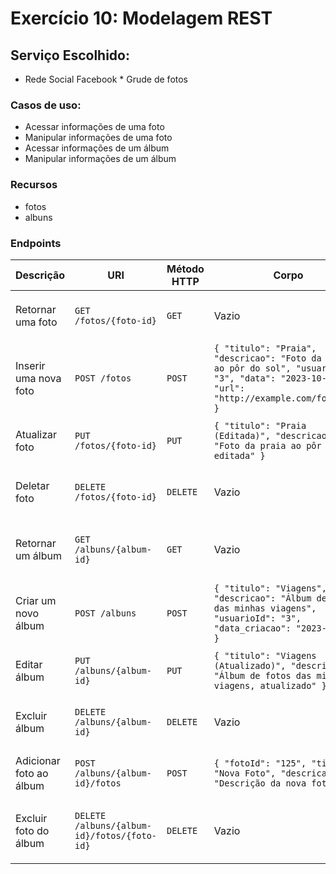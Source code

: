 # Exercício 10: Modelagem REST

## Serviço Escolhido:

* Rede Social Facebook
      * Grude de fotos

### Casos de uso:

- Acessar informações de uma foto
- Manipular informações de uma foto
- Acessar informações de um álbum
- Manipular informações de um álbum

### Recursos

- fotos
- albuns

### Endpoints

| Descrição                    | URI                       | Método HTTP | Corpo                                                                                                       | Resposta Esperada | Erros Esperados                                  |
|------------------------------|---------------------------|-------------|-------------------------------------------------------------------------------------------------------------|--------------------|-------------------------------------------------|
| Retornar uma foto            | `GET /fotos/{foto-id}`    | `GET`       | Vazio                                                                                                       | `200 OK`           | `404 Not Found` - foto não foi encontrada.      |
| Inserir uma nova foto        | `POST /fotos`             | `POST`      | `{ "titulo": "Praia", "descricao": "Foto da praia ao pôr do sol", "usuarioId": "3", "data": "2023-10-30", "url": "http://example.com/foto.jpg" }` | `201 Created`       | `400 Bad Request` - dados inválidos.            |
| Atualizar foto               | `PUT /fotos/{foto-id}`    | `PUT`       | `{ "titulo": "Praia (Editada)", "descricao": "Foto da praia ao pôr do sol, editada" }`                    | `200 OK`           | `404 Not Found` - foto não foi encontrada.      |
| Deletar foto                 | `DELETE /fotos/{foto-id}` | `DELETE`    | Vazio                                                                                                       | `200 OK`    | `404 Not Found` - foto não foi encontrada.      |
| Retornar um álbum            | `GET /albuns/{album-id}`  | `GET`       | Vazio                                                                                                       | `200 OK`           | `404 Not Found` - álbum não foi encontrado.     |
| Criar um novo álbum          | `POST /albuns`            | `POST`      | `{ "titulo": "Viagens", "descricao": "Álbum de fotos das minhas viagens", "usuarioId": "3", "data_criacao": "2023-10-30" }` | `201 Created`       | `400 Bad Request` - dados inválidos.            |
| Editar álbum                 | `PUT /albuns/{album-id}`  | `PUT`       | `{ "titulo": "Viagens (Atualizado)", "descricao": "Álbum de fotos das minhas viagens, atualizado" }`   | `200 OK`           | `404 Not Found` - álbum não encontrado.         |
| Excluir álbum                | `DELETE /albuns/{album-id}`| `DELETE`    | Vazio                                                                                                       | `204 No Content`    | `404 Not Found` - álbum não encontrado.         |
| Adicionar foto ao álbum      | `POST /albuns/{album-id}/fotos` | `POST`  | `{ "fotoId": "125", "titulo": "Nova Foto", "descricao": "Descrição da nova foto" }`                     | `201 Created`       | `404 Not Found` - álbum não encontrado.         |
| Excluir foto do álbum        | `DELETE /albuns/{album-id}/fotos/{foto-id}` | `DELETE` | Vazio                                                                                                       | `200 OK`    | `404 Not Found` - álbum ou foto não encontrada. |
